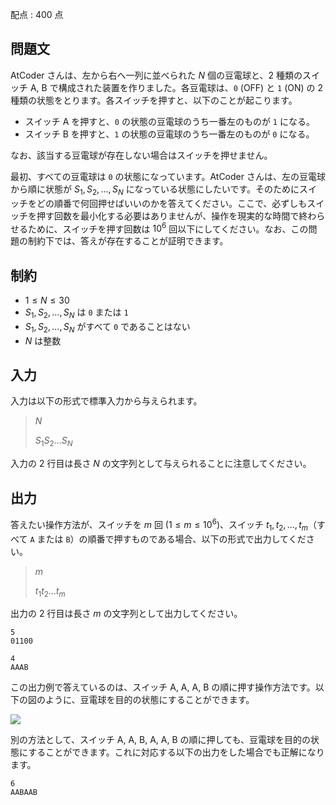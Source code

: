 配点 : $400$ 点

## 問題文

AtCoder さんは、左から右へ一列に並べられた $N$ 個の豆電球と、$2$ 種類のスイッチ A, B で構成された装置を作りました。各豆電球は、`0` (OFF) と `1` (ON) の $2$ 種類の状態をとります。各スイッチを押すと、以下のことが起こります。

- スイッチ A を押すと、`0` の状態の豆電球のうち一番左のものが `1` になる。
- スイッチ B を押すと、`1` の状態の豆電球のうち一番左のものが `0` になる。

なお、該当する豆電球が存在しない場合はスイッチを押せません。

最初、すべての豆電球は `0` の状態になっています。AtCoder さんは、左の豆電球から順に状態が $S_1, S_2, \dots, S_N$ になっている状態にしたいです。そのためにスイッチをどの順番で何回押せばいいのかを答えてください。ここで、必ずしもスイッチを押す回数を最小化する必要はありませんが、操作を現実的な時間で終わらせるために、スイッチを押す回数は $10^6$ 回以下にしてください。なお、この問題の制約下では、答えが存在することが証明できます。

## 制約

- $1 \leq N \leq 30$
- $S_1, S_2, \dots, S_N$ は `0` または `1`
- $S_1, S_2, \dots, S_N$ がすべて `0` であることはない
- $N$ は整数

## 入力

入力は以下の形式で標準入力から与えられます。  

> $N$
> 
> $S_1 S_2 \dots S_N$

入力の $2$ 行目は長さ $N$ の文字列として与えられることに注意してください。

## 出力

答えたい操作方法が、スイッチを $m$ 回 $(1 \leq m \leq 10^6)$、スイッチ $t_1, t_2, \dots, t_m$（すべて `A` または `B`）の順番で押すものである場合、以下の形式で出力してください。

> $m$
> 
> $t_1 t_2 \dots t_m$

出力の $2$ 行目は長さ $m$ の文字列として出力してください。

```input1
5
01100
```

```output1
4
AAAB
```

この出力例で答えているのは、スイッチ A, A, A, B の順に押す操作方法です。以下の図のように、豆電球を目的の状態にすることができます。

![](https://img.atcoder.jp/arc177/76af43b23a9e1158288d5f3162174c42.png)

別の方法として、スイッチ A, A, B, A, A, B の順に押しても、豆電球を目的の状態にすることができます。これに対応する以下の出力をした場合でも正解になります。

```output1
6
AABAAB
```